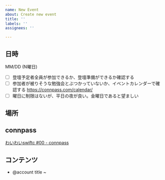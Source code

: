 ```yaml
---
name: New Event
about: Create new event
title: ''
labels: ''
assignees: ''

---
```


## 日時
  
MM/DD (N曜日)

- [ ] 登壇予定者全員が参加できるか、登壇準備ができるか確認する
- [ ] 参加者が被りそうな勉強会とぶつかっていないか、イベントカレンダーで確認する https://connpass.com/calendar/
- [ ] 曜日に制限はないが、平日の夜が良い。金曜日であると望ましい

## 場所

## connpass

[わいわいswiftc #00 - connpass](https://iosdiscord.connpass.com/event/000000/)

## コンテンツ

- @account title
~
